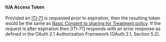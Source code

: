 #### IUA Access Token

Provided an [ITI-71](other.html#updates-to-iti-71) is requested prior to expiration, then the resulting token would be the same as [Basic Consent to sharing for Treatment policy](Consent-ex-consent-basic-treat.html#notes). If the request is after expiration then [ITI-71] responds with an error response as defined in the OAuth 2.1 Authorization Framework [OAuth 2.1, Section 5.2].
